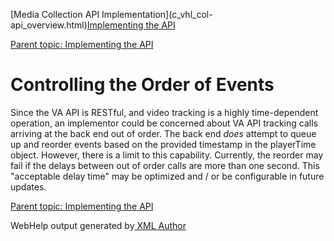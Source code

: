 [](javascript:window.print();)

[Media Collection API Implementation](c_vhl_col-
api_overview.html)[Implementing the API](c_vhl_col-api_implement.html)

[Parent topic: Implementing the API](c_vhl_col-api_implement.html)

# **Controlling the Order of Events**

Since the VA API is RESTful, and video tracking is a highly time-dependent
operation, an implementor could be concerned about VA API tracking calls
arriving at the back end out of order. The back end _does_ attempt to queue up
and reorder events based on the provided timestamp in the playerTime object.
However, there is a limit to this capability. Currently, the reorder may fail
if the delays between out of order calls are more than one second. This
"acceptable delay time" may be optimized and / or be configurable in future
updates.

[Parent topic: Implementing the API](c_vhl_col-api_implement.html)

WebHelp output generated by[ <oXygen/> XML Author ](http://www.oxygenxml.com)

